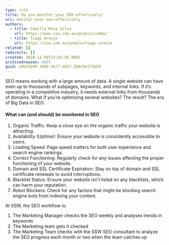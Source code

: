 ```yaml
---
type: rule
title: Do you monitor your SEO-effectively?
uri: monitor-your-seo-effectively
authors:
  - title: Camilla Rosa Silva
    url: https://www.ssw.com.au/people/cammy/
  - title: Tiago Araujo
    url: https://ssw.com.au/people/tiago-araujo
related: []
redirects: []
created: 2020-11-09T23:03:56.000Z
archivedreason: null
guid: e0b7d249-3d88-4e77-a037-2b0c9e171b59
---
```

SEO means working with a large amount of data. A single website can have even up to thousands of subpages, keywords, and internal links. If it’s operating in a competitive industry, it needs external links from thousands of domains. What if you’re optimizing several websites? The result? The era of Big Data in SEO.

<!--endintro-->

#### What can (and should) be monitored in SEO

1. Organic Traffic: Keep a close eye on the organic traffic your website is attracting.
2. Availability (Uptime): Ensure your website is consistently accessible to users.
3. Loading Speed: Page speed matters for both user experience and search engine rankings.
4. Correct Functioning: Regularly check for any issues affecting the proper functioning of your website.
5. Domain and SSL Certificate Expiration: Stay on top of domain and SSL certificate renewals to avoid interruptions.
6. Blacklist Status: Ensure your website isn't listed on any blacklists, which can harm your reputation.
7. Robot Blockers: Check for any factors that might be blocking search engine bots from indexing your content.

At SSW, the SEO workflow is:

1. The Marketing Manager checks the SEO weekly and analyses trends in keywords
2. The Marketing team gets it checked
3. The Marketing Team checks with the SSW SEO consultant to analyze the SEO progress each month or two when the team catches up